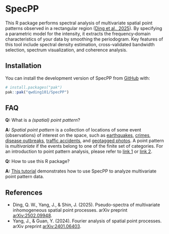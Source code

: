 
<!-- README.md is generated from README.Rmd. Please edit that file -->

# SpecPP

<!-- badges: start -->
<!-- badges: end -->

This R package performs spectral analysis of multivariate spatial point
patterns observed in a rectangular region ([Ding et al.,
2025](https://arxiv.org/abs/2502.09948)). By specifying a parametric
model for the intensity, it extracts the frequency‐domain
characteristics of your data by smoothing the periodogram. Key features
of this tool include spectral density estimation, cross-validated
bandwidth selection, spectrum visualization, and coherence analysis.

## Installation

You can install the development version of SpecPP from
[GitHub](https://github.com/) with:

``` r
# install.packages("pak")
pak::pak("qwding101/SpecPP")
```

## FAQ

**Q:** What is a *(spatial) point pattern*?

**A:** *Spatial point pattern* is a collection of locations of some
event (observations) of interest on the space, such as
[earthquakes](https://earthquake.usgs.gov/earthquakes/map/?extent=-89.1006,-517.5&extent=89.1006,66.09375&range=month&magnitude=4.5&baseLayer=terrain&settings=true),
[crimes](https://www.crimemapping.com/map/agency/98), [disease
outbreaks](https://www.healthmap.org/en/), [traffic
accidents](http://www2.wagmap.jp/jikomap/APIDetail/Gate?API=1&linkid=7ca308ba-e675-436a-a50c-320662f5ff78&mid=1),
and [geotagged
photos](https://www.kaggle.com/datasets/ifeanyichukwunwobodo/tokyo-geotagged-flickr-images).
A point pattern is *multivariate* if the events belong to one of the
finite set of categories. For an introduction to point pattern analysis,
please refer to [link
1](https://documentation.sas.com/doc/en/pgmsascdc/v_063/statug/statug_spp_overview02.htm)
or [link
2](https://geographicdata.science/book/notebooks/08_point_pattern_analysis.html).

**Q:** How to use this R package?

**A:** [This
tutorial](https://qwding101.github.io/SpecPP/articles/lansing.html)
demonstrates how to use SpecPP to analyze multivariate point pattern
data.

## References

- Ding, Q. W., Yang, J., & Shin, J. (2025). Pseudo-spectra of
  multivariate inhomogeneous spatial point processes. arXiv preprint
  [arXiv:2502.09948](https://arxiv.org/abs/2502.09948).
- Yang, J., & Guan, Y. (2024). Fourier analysis of spatial point
  processes. arXiv preprint
  [arXiv:2401.06403](https://arxiv.org/abs/2401.06403).

<!-- You'll still need to render `README.Rmd` regularly, to keep `README.md` up-to-date. `devtools::build_readme()` is handy for this. In that case, don't forget to commit and push the resulting figure files, so they display on GitHub and CRAN. -->
